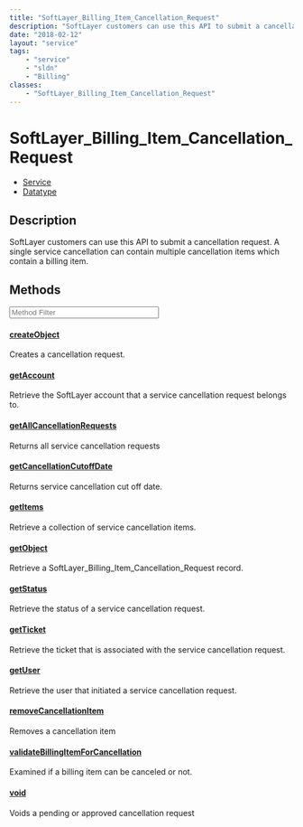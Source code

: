 ```yaml
---
title: "SoftLayer_Billing_Item_Cancellation_Request"
description: "SoftLayer customers can use this API to submit a cancellation request. A single service cancellation can contain multipl... "
date: "2018-02-12"
layout: "service"
tags:
    - "service"
    - "sldn"
    - "Billing"
classes:
    - "SoftLayer_Billing_Item_Cancellation_Request"
---
```

# SoftLayer_Billing_Item_Cancellation_Request
<div id='service-datatype'>
    <ul id='sldn-reference-tabs'>
    <li id='service'> <a href='/reference/services/SoftLayer_Billing_Item_Cancellation_Request' >Service</a></li>    <li id='datatype'> <a href='/reference/datatypes/SoftLayer_Billing_Item_Cancellation_Request' >Datatype</a></li>
    </ul>
</div>

## Description
SoftLayer customers can use this API to submit a cancellation request. A single service cancellation can contain multiple cancellation items which contain a billing item. 



        
<div id="properties" class="content service-content">

## Methods

<div class="view-filters">
    <div class="clearfix">
        <div class="search-input-box">
            <input placeholder="Method Filter" onkeyup="titleSearch(inputId='edit-combine', divId='method-div', elementClass='method-row')" 
                type="text" id="edit-combine" value="" size="30" maxlength="128" class="form-text">
        </div>
    </div>
</div>

<div id="method-div">

<div class="method-row">

#### [createObject](/reference/services/SoftLayer_Billing_Item_Cancellation_Request/createObject)
Creates a cancellation request.
</div>

<div class="method-row">

#### [getAccount](/reference/services/SoftLayer_Billing_Item_Cancellation_Request/getAccount)
Retrieve the SoftLayer account that a service cancellation request belongs to.
</div>

<div class="method-row">

#### [getAllCancellationRequests](/reference/services/SoftLayer_Billing_Item_Cancellation_Request/getAllCancellationRequests)
Returns all service cancellation requests
</div>

<div class="method-row">

#### [getCancellationCutoffDate](/reference/services/SoftLayer_Billing_Item_Cancellation_Request/getCancellationCutoffDate)
Returns service cancellation cut off date.
</div>

<div class="method-row">

#### [getItems](/reference/services/SoftLayer_Billing_Item_Cancellation_Request/getItems)
Retrieve a collection of service cancellation items.
</div>

<div class="method-row">

#### [getObject](/reference/services/SoftLayer_Billing_Item_Cancellation_Request/getObject)
Retrieve a SoftLayer_Billing_Item_Cancellation_Request record.
</div>

<div class="method-row">

#### [getStatus](/reference/services/SoftLayer_Billing_Item_Cancellation_Request/getStatus)
Retrieve the status of a service cancellation request.
</div>

<div class="method-row">

#### [getTicket](/reference/services/SoftLayer_Billing_Item_Cancellation_Request/getTicket)
Retrieve the ticket that is associated with the service cancellation request.
</div>

<div class="method-row">

#### [getUser](/reference/services/SoftLayer_Billing_Item_Cancellation_Request/getUser)
Retrieve the user that initiated a service cancellation request.
</div>

<div class="method-row">

#### [removeCancellationItem](/reference/services/SoftLayer_Billing_Item_Cancellation_Request/removeCancellationItem)
Removes a cancellation item
</div>

<div class="method-row">

#### [validateBillingItemForCancellation](/reference/services/SoftLayer_Billing_Item_Cancellation_Request/validateBillingItemForCancellation)
Examined if a billing item can be canceled or not.
</div>

<div class="method-row">

#### [void](/reference/services/SoftLayer_Billing_Item_Cancellation_Request/void)
Voids a pending or approved cancellation request
</div>
</div>

</div>

